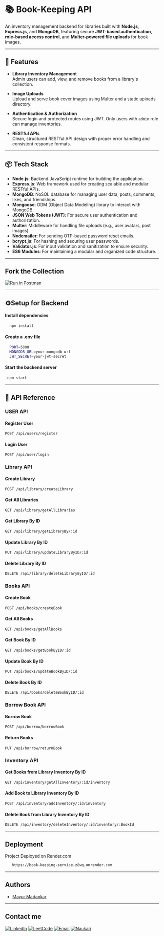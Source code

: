 # 📚 Book-Keeping API

An inventory management backend for libraries built with **Node.js**, **Express.js**, and **MongoDB**, featuring secure **JWT-based authentication**, **role-based access control**, and **Multer-powered file uploads** for book images.

---

## 🌟 Features

- **Library Inventory Management**  
  Admin users can add, view, and remove books from a library's collection.

- **Image Uploads**  
  Upload and serve book cover images using Multer and a static uploads directory.

- **Authentication & Authorization**  
  Secure login and protected routes using JWT. Only users with `admin` role can manage inventories.

- **RESTful APIs**  
  Clean, structured RESTful API design with proper error handling and consistent response formats.

---

## 📦 Tech Stack

- **Node.js**: Backend JavaScript runtime for building the application.
- **Express.js**: Web framework used for creating scalable and modular RESTful APIs.
- **MongoDB**: NoSQL database for managing user data, posts, comments, likes, and friendships.
- **Mongoose**: ODM (Object Data Modeling) library to interact with MongoDB.
- **JSON Web Tokens (JWT)**: For secure user authentication and authorization.
- **Multer**: Middleware for handling file uploads (e.g., user avatars, post images).
- **Nodemailer**: For sending OTP-based password reset emails.
- **bcrypt.js**: For hashing and securing user passwords.
- **Validator.js**: For input validation and sanitization to ensure security.
- **ES6 Modules**: For maintaining a modular and organized code structure.

---

## Fork the Collection

[![Run in Postman](https://run.pstmn.io/button.svg)](https://app.getpostman.com/run-collection/36661483-babb869d-ace9-4fa7-a5bd-1f141fb53414?action=collection%2Ffork&source=rip_markdown&collection-url=entityId%3D36661483-babb869d-ace9-4fa7-a5bd-1f141fb53414%26entityType%3Dcollection%26workspaceId%3D2266b7a1-5a3e-4d92-9c01-fd221829432f)

---

## ⚙️Setup for Backend

#### Install dependencies

```bash
  npm install
```

#### Create a .env file

```bash
  PORT=5000
  MONGODB_URL=your-mongodb-url
  JWT_SECRET=your-jwt-secret
```

#### Start the backend server

```bash
 npm start
```

---

## 📡 API Reference

### USER API

#### Register User

`POST /api/users/register`

#### Login User

`POST /api/user/login`

### Library API

#### Create Library

`POST /api/library/createLibrary`

#### Get All Libraries

`GET /api/library/getAllLibraries`

#### Get Library By ID

`GET /api/library/getLibraryBy/:id`

#### Update Library By ID

`PUT /api/library/updateLibraryByID/:id`

#### Delete Library By ID

`DELETE /api/library/deleteLibraryByID/:id`

### Books API

#### Create Book

`POST /api/books/createBook`

#### Get All Books

`GET /api/books/getAllBooks`

#### Get Book By ID

`GET /api/books/getBookByID/:id`

#### Update Book By ID

`PUT /api/books/updateBookByID/:id`

#### Delete Book By ID

`DELETE /api/books/deleteBookByID/:id`

### Borrow Book API

#### Borrow Book

`POST /api/borrow/borrowBook`

#### Return Books

`PUT /api/borrow/returnBook`

### Inventory API

#### Get Books from Library Inventory By ID

`GET /api/inventory/getAllInventory/:id/inventory`

#### Add Book to Library Inventory By ID

`POST /api/inventory/addInventory/:id/inventory`

#### Delete Book from Library Inventory By ID

`DELETE /api/inventory/deleteInventory/:id/inventory/:BookId`

---

## Deployment

Project Deployed on Render.com

```bash
   https://book-keeping-service-z8wq.onrender.com
```

---

## Authors

- [Mayur Madankar](https://github.com/mayurmadankar)

---

## Contact me

[![LinkedIn](https://img.shields.io/badge/LinkedIn-0077B5?style=for-the-badge&logo=linkedin&logoColor=white)](https://www.linkedin.com/in/mayur-madankar/) [![LeetCode](https://img.shields.io/badge/-LeetCode-FFA116?style=for-the-badge&logo=LeetCode&logoColor=black)](https://leetcode.com/u/mayurmadankar/) [![Email](https://img.shields.io/badge/Email-D14836?style=for-the-badge&logo=gmail&logoColor=white)](mailto:madankarmayur5@gmail.com)
[![Naukari](https://img.shields.io/badge/Naukri.com-0A66C2?style=for-the-badge&logo=Naukri.com&logoColor=white)](https://www.naukri.com/mnjuser/profile?id=&altresid)
